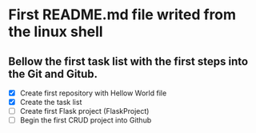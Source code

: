 # First README.md file writed from the linux shell

## Bellow the first task list with the first steps into the Git and Gitub.

- [x] Create first repository with Hellow World file
- [x] Create the task list
- [ ] Create first Flask project (FlaskProject)
- [ ] Begin the first CRUD project into Github
